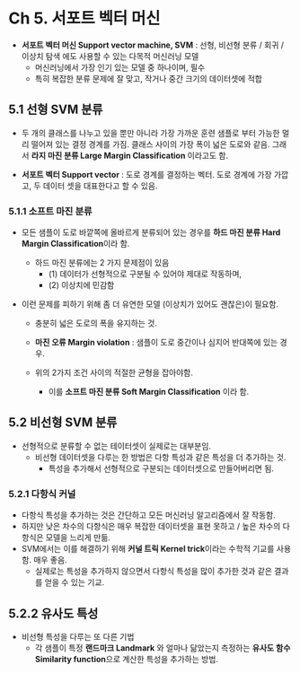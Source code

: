 # Ch 5. 서포트 벡터 머신

- **서포트 벡터 머신 Support vector machine, SVM** : 선형, 비선형 분류 / 회귀 / 이상치 탐색 에도 사용할 수 있는 다목적 머신러닝 모델
  - 머신러닝에서 가장 인기 있는 모델 중 하나이며, 필수
  - 특히 복잡한 분류 문제에 잘 맞고, 작거나 중간 크기의 데이터셋에 적합







## 5.1 선형 SVM 분류

- 두 개의 클래스를 나누고 있을 뿐만 아니라 가장 가까운 훈련 샘플로 부터 가능한 멀리 떨어져 있는 결정 경계를 가짐. 클래스 사이의 가장 폭이 넓은 도로와 같음. 그래서 **라지 마진 분류 Large Margin Classification** 이라고도 함.

- **서포트 벡터 Support vector** : 도로 경계를 결정하는 벡터. 도로 경계에 가장 가깝고, 두 데이터 셋을 대표한다고 할 수 있음.







### 5.1.1 소프트 마진 분류

- 모든 샘플이 도로 바깥쪽에 올바르게 분류되어 있는 경우를 **하드 마진 분류 Hard Margin Classification**이라 함.
  - 하드 마진 분류에는 2 가지 문제점이 있음
    - (1) 데이터가 선형적으로 구분될 수 있어야 제대로 작동하며,
    - (2) 이상치에 민감함

- 이런 문제를 피하기 위해 좀 더 유연한 모델 (이상치가 있어도 괜찮은)이 필요함.

  - 충분히 넓은 도로의 폭을 유지하는 것.

  - **마진 오류 Margin violation** : 샘플이 도로 중간이나 심지어 반대쪽에 있는 경우.
  - 위의 2가지 조건 사이의 적절한 균형을 잡아야함.
    - 이를 **소프트 마진 분류 Soft Margin Classification** 이라 함.







## 5.2 비선형 SVM 분류

- 선형적으로 분류할 수 없는 테이터셋이 실제로는 대부분임.
  - 비선형 데이터셋을 다루는 한 방법은 다항 특성과 같은 특성을 더 추가하는 것.
    - 특성을 추가해서 선형적으로 구분되는 데이터셋으로 만들어버리면 됨.







### 5.2.1 다항식 커널

- 다항식 특성을 추가하는 것은 간단하고 모든 머신러닝 알고리즘에서 잘 작동함.
- 하지만 낮은 차수의 다항식은 매우 복잡한 데이터셋을 표현 못하고 / 높은 차수의 다항식은 모델을 느리게 만듦.
- SVM에서는 이를 해결하기 위해 **커널 트릭 Kernel trick**이라는 수학적 기교를 사용함. 매우 좋음.
  - 실제로는 특성을 추가하지 않으면서 다항식 특성을 많이 추가한 것과 같은 결과를 얻을 수 있는 기교.







## 5.2.2 유사도 특성

- 비선형 특성을 다루는 또 다른 기법
  - 각 샘플이 특정 **랜드마크 Landmark** 와 얼마나 닮았는지 측정하는 **유사도 함수 Similarity function**으로 계산한 특성을 추가하는 방법.

